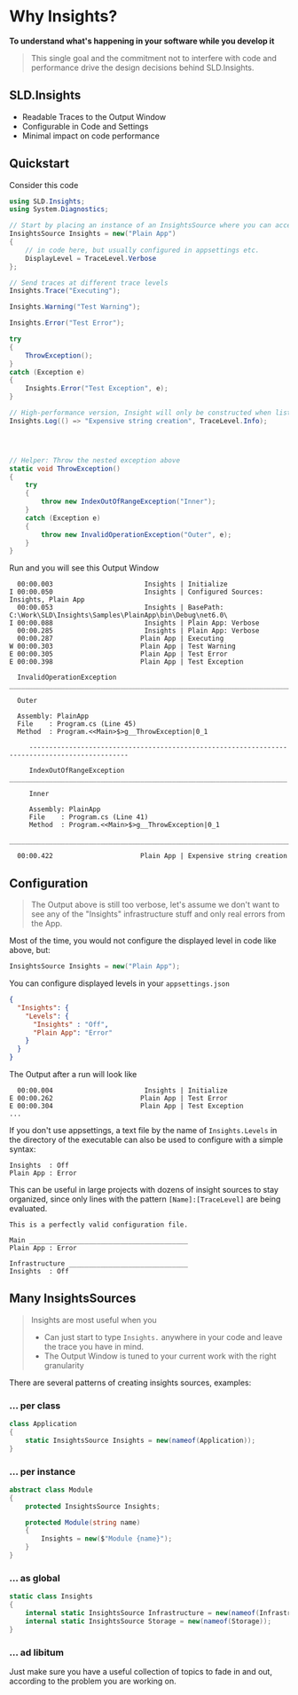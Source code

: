 # Why Insights?

__To understand what's happening in your software while you develop it__

>This single goal and the commitment not to interfere with code and performance drive the design decisions behind SLD.Insights.

## SLD.Insights

- Readable Traces to the Output Window
- Configurable in Code and Settings
- Minimal impact on code performance

## Quickstart

Consider this code

```csharp
using SLD.Insights;
using System.Diagnostics;

// Start by placing an instance of an InsightsSource where you can access it
InsightsSource Insights = new("Plain App")
{
	// in code here, but usually configured in appsettings etc.
	DisplayLevel = TraceLevel.Verbose
};

// Send traces at different trace levels
Insights.Trace("Executing");

Insights.Warning("Test Warning");

Insights.Error("Test Error");

try
{
	ThrowException();
}
catch (Exception e)
{
	Insights.Error("Test Exception", e);
}

// High-performance version, Insight will only be constructed when listeners are present
Insights.Log(() => "Expensive string creation", TraceLevel.Info);




// Helper: Throw the nested exception above
static void ThrowException()
{
	try
	{
		throw new IndexOutOfRangeException("Inner");
	}
	catch (Exception e)
	{
		throw new InvalidOperationException("Outer", e);
	}
}

```

Run and you will see this Output Window
```
  00:00.003                       Insights | Initialize
I 00:00.050                       Insights | Configured Sources: Insights, Plain App
  00:00.053                       Insights | BasePath: C:\Work\SLD\Insights\Samples\PlainApp\bin\Debug\net6.0\
I 00:00.088                       Insights | Plain App: Verbose
  00:00.285                       Insights | Plain App: Verbose
  00:00.287                      Plain App | Executing
W 00:00.303                      Plain App | Test Warning
E 00:00.305                      Plain App | Test Error
E 00:00.398                      Plain App | Test Exception

  InvalidOperationException ________________________________________________________________________

  Outer

  Assembly: PlainApp
  File    : Program.cs (Line 45)
  Method  : Program.<<Main>$>g__ThrowException|0_1

     -----------------------------------------------------------------------------------------------

     IndexOutOfRangeException ______________________________________________________________________

     Inner

     Assembly: PlainApp
     File    : Program.cs (Line 41)
     Method  : Program.<<Main>$>g__ThrowException|0_1

____________________________________________________________________________________________________

  00:00.422                      Plain App | Expensive string creation
```

## Configuration

>The Output above is still too verbose, let's assume we don't want to see any of the "Insights" infrastructure stuff and only real errors from the App.

Most of the time, you would not configure the displayed level in code like above, but:
```csharp
InsightsSource Insights = new("Plain App");
```
You can configure displayed levels in your ```appsettings.json```
```json
{
  "Insights": {
    "Levels": {
      "Insights" : "Off",
      "Plain App": "Error"
    }
  }
}
```
The Output after a run will look like 
```
  00:00.004                       Insights | Initialize
E 00:00.262                      Plain App | Test Error
E 00:00.304                      Plain App | Test Exception
...
```
If you don't use appsettings, a text file by the name of ```Insights.Levels``` in the directory of the executable can also be used to configure with a simple syntax:
```
Insights  : Off
Plain App : Error
```
This can be useful in large projects with dozens of insight sources to stay organized, since only lines with the pattern ```[Name]:[TraceLevel]``` are being evaluated.
```
This is a perfectly valid configuration file.

Main ________________________________________
Plain App : Error

Infrastructure ______________________________
Insights  : Off
```
## Many InsightsSources

>Insights are most useful when you 
>- Can just start to type ```Insights.``` anywhere in your code and leave the trace you have in mind.
>- The Output Window is tuned to your current work with the right granularity

There are several patterns of creating insights sources, examples:

### ... per class
```csharp
class Application
{
	static InsightsSource Insights = new(nameof(Application));
}
```

### ... per instance
```csharp
abstract class Module
{
	protected InsightsSource Insights;

	protected Module(string name)
	{
		Insights = new($"Module {name}");
	}
}
```

### ... as global
```csharp
static class Insights
{
	internal static InsightsSource Infrastructure = new(nameof(Infrastructure));
	internal static InsightsSource Storage = new(nameof(Storage));
}
```
### ... ad libitum
Just make sure you have a useful collection of topics to fade in and out, according to the problem you are working on.


